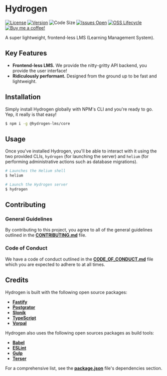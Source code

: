 # Hydrogen

[![License](https://img.shields.io/github/license/lukecarr/hydrogen?color=4a00e0&style=flat-square)](https://github.com/lukecarr/hydrogen/blob/master/LICENSE)
[![Version](https://img.shields.io/github/package-json/v/lukecarr/hydrogen/master?label=version&style=flat-square)](https://github.com/lukecarr/hydrogen/releases)
![Code Size](https://img.shields.io/github/languages/code-size/lukecarr/hydrogen?style=flat-square)
[![Issues Open](https://img.shields.io/github/issues/lukecarr/hydrogen?style=flat-square)](https://github.com/lukecarr/hydrogen/issues)
[![OSS Lifecycle](https://img.shields.io/osslifecycle/lukecarr/hydrogen?style=flat-square)](https://github.com/lukecarr/hydrogen/blob/master/OSSMETADATA)
[![Buy me a coffee!](https://img.shields.io/badge/buy%20me%20a-coffee-%23FF5E5B?style=flat-square&logo=ko-fi)](https://ko-fi.com/lukecarr)

A super lightweight, frontend-less LMS (Learning Management System).

## Key Features

- **Frontend-less LMS.** We provide the nitty-gritty API backend, you provide the user interface!
- **Ridiculously performant.** Designed from the ground up to be fast and lightweight.

## Installation

Simply install Hydrogen globally with NPM's CLI and you're ready to go. Yep, it really is that easy!

```bash
$ npm i -g @hydrogen-lms/core
```

## Usage

Once you've installed Hydrogen, you'll be able to interact with it using the two provided CLIs, `hydrogen` (for launching the server) and `helium` (for performing administrative actions such as database migrations).

```bash
# Launches the Helium shell
$ helium

# Launch the Hydrogen server
$ hydrogen
```

## Contributing

### General Guidelines

By contributing to this project, you agree to all of the general guidelines outlined in the **[CONTRIBUTING.md](CONTRIBUTING.md)** file.

### Code of Conduct

We have a code of conduct outlined in the **[CODE_OF_CONDUCT.md](CODE_OF_CONDUCT.md)** file which you are expected to adhere to at all times.

## Credits

Hydrogen is built with the following open source packages:

- **[Fastify](https://fastify.io)**
- **[Postgrator](https://github.com/rickbergfalk/postgrator)**
- **[Slonik](https://github.com/gajus/slonik)**
- **[TypeScript](https://www.typescriptlang.org)**
- **[Vorpal](https://vorpal.js.org)**

Hydrogen also uses the following open sources packages as build tools:

- **[Babel](https://babeljs.io)**
- **[ESLint](https://eslint.org)**
- **[Gulp](https://gulpjs.com)**
- **[Terser](https://terser.org)**

For a comprehensive list, see the **[package.json](package.json)** file's dependencies section.

